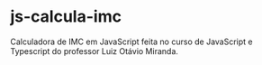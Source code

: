 # js-calcula-imc
Calculadora de IMC em JavaScript feita no curso de JavaScript e Typescript do professor Luiz Otávio Miranda. 
